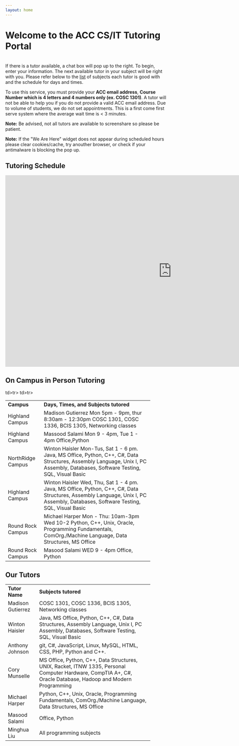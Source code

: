 ```yaml
---
layout: home
---
```


# Welcome to the ACC CS/IT Tutoring Portal
<div id="tutoring-available"> &nbsp; </div>
If there is a tutor available, a chat box will pop up to the right. To begin,
enter your information. The next available tutor in your subject will be right
with you. Please refer below to the <a href="#Table">list</a> of subjects each tutor is good with and the schedule for days and times.

To use this service, you must provide your __ACC email address__, __Course Number which is 4 letters and 4 numbers only (ex. COSC 1301)__. A tutor will
not be able to help you if you do not provide a valid ACC email address. 
Due to volume of students, we do not set appointments. 
This is a first come first serve system where the average wait time is < 3 minutes.

<b>Note:</b> Be advised, not all tutors are available to screenshare so please be patient.

<b>Note:</b> If the "We Are Here" widget does not appear during scheduled hours please clear cookies/cache, try anouther browser, or check if your antimalware is blocking the pop up.

## Tutoring Schedule

<iframe src="https://calendar.google.com/calendar/b/2/embed?height=600&amp;wkst=2&amp;bgcolor=%238E24AA&amp;ctz=America%2FChicago&amp;src=Zy5hdXN0aW5jYy5lZHVfdjNtdWJqOW9iMmt1dnRvMjRqamZ0Nmk0bmNAZ3JvdXAuY2FsZW5kYXIuZ29vZ2xlLmNvbQ&amp;color=%23F4511E&amp;mode=WEEK&amp;showTitle=0&amp;showNav=0&amp;showTabs=0&amp;showPrint=0&amp;showDate=0&amp;showCalendars=0" style="border-width:0" width="1040" height="600" frameborder="0" scrolling="no"></iframe>

## On Campus in Person Tutoring

<table id="Table" style="width: 90%">
<tr>
<td><b>Campus</b></td><td><b>Days, Times, and Subjects tutored</b></td>
</tr>
<tr><td>Highland Campus</td><td>Madison Gutierrez Mon 5pm - 9pm, thur 8:30am - 12:30pm COSC 1301, COSC 1336, BCIS 1305, Networking classes</td>td></tr>tr>
<tr><td>Highland Campus</td><td>Massood Salami Mon 9 - 4pm, Tue 1 - 4pm Office,Python</td>td></tr>tr>
<tr><td>NorthRidge Campus</td><td>Winton Haisler Mon-Tus, Sat 1 - 6 pm.  Java, MS Office, Python, C++, C#, Data Structures, Assembly Language, Unix I, PC Assembly, Databases, Software Testing, SQL, Visual Basic</td></tr>
<tr><td>Highland Campus</td><td>Winton Haisler Wed, Thu, Sat 1 - 4 pm.  Java, MS Office, Python, C++, C#, Data Structures, Assembly Language, Unix I, PC Assembly, Databases, Software Testing, SQL, Visual Basic</td></tr>
<tr><td>Round Rock Campus</td><td>Michael Harper Mon - Thu: 10am-3pm Wed 10-2 Python, C++, Unix, Oracle, Programming Fundamentals, ComOrg./Machine Language, Data Structures, MS Office</td></tr>
<tr><td>Round Rock Campus</td><td>Masood Salami WED 9 - 4pm  Office, Python</td></tr>


</table>

## Our Tutors

<table id="Table" style="width: 90%">
<tr>
<td><b>Tutor Name</b></td><td><b>Subjects tutored</b></td>
</tr>
<tr><td>Madison Gutierrez</td><td>COSC 1301, COSC 1336, BCIS 1305, Networking classes</td></tr>
<tr><td>Winton Haisler</td><td>Java, MS Office, Python, C++, C#, Data Structures, Assembly Language, Unix I, PC Assembly, Databases, Software Testing, SQL, Visual Basic</td></tr>
<tr><td>Anthony Johnson</td><td>git, C#, JavaScript, Linux, MySQL, HTML, CSS, PHP, Python and C++.</td></tr>
<tr><td>Cory Munselle</td><td>MS Office, Python, C++, Data Structures, UNIX, Racket, ITNW 1335, Personal Computer Hardware, CompTIA A+, C#, Oracle Database, Hadoop and Modern Programming</td></tr>
<tr><td>Michael Harper</td><td>Python, C++, Unix, Oracle, Programming Fundamentals, ComOrg./Machine Language, Data Structures, MS Office</td></tr>
<tr><td>Masood Salami</td><td>Office, Python</td></tr>
<tr><td>Minghua Liu</td><td>All programming subjects</td></tr>

</table>
